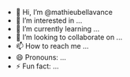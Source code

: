 - 👋 Hi, I’m @mathieubellavance
- 👀 I’m interested in ...
- 🌱 I’m currently learning ...
- 💞️ I’m looking to collaborate on ...
- 📫 How to reach me ...
- 😄 Pronouns: ...
- ⚡ Fun fact: ...

<!---
mathieubellavance/mathieubellavance is a ✨ special ✨ repository because its `README.md` (this file) appears on your GitHub profile.
You can click the Preview link to take a look at your changes.
--->
